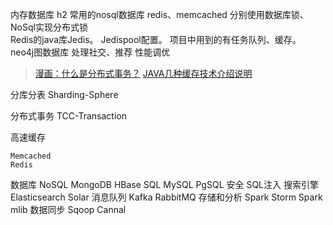 内存数据库	h2
常用的nosql数据库	redis、memcached
分别使用数据库锁、NoSql实现分布式锁	
Redis的java库Jedis。	Jedispool配置。
	项目中用到的有任务队列、缓存。 
neo4j图数据库 	处理社交、推荐
性能调优	

> [漫画：什么是分布式事务？](https://mp.weixin.qq.com/s/oKOzvN49zOhl8cwliy3SEg)
> [JAVA几种缓存技术介绍说明](http://www.cnblogs.com/lfs2640666960/p/8515475.html)




分库分表 Sharding-Sphere

分布式事务 TCC-Transaction




高速缓存

	Memcached
	Redis
	
	
数据库
	NoSQL
		MongoDB
		HBase
	SQL
		MySQL
		PgSQL
	安全
		SQL注入
搜索引擎
	Elasticsearch
	Solar
消息队列
	Kafka
	RabbitMQ
存储和分析
	Spark
	Storm
	Spark mlib
数据同步
	Sqoop
	Cannal